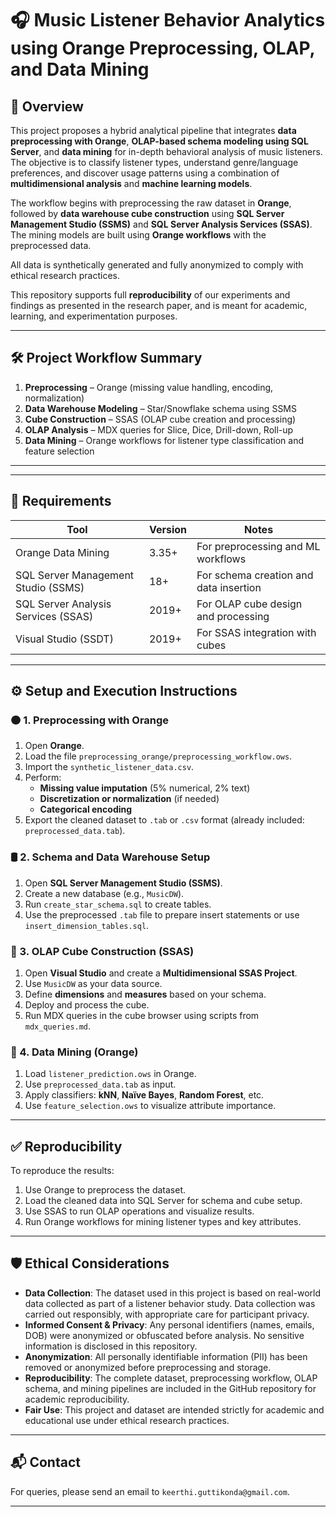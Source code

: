 # 🎧 Music Listener Behavior Analytics using Orange Preprocessing, OLAP, and Data Mining

## 📘 Overview

This project proposes a hybrid analytical pipeline that integrates **data preprocessing with Orange**, **OLAP-based schema modeling using SQL Server**, and **data mining** for in-depth behavioral analysis of music listeners. The objective is to classify listener types, understand genre/language preferences, and discover usage patterns using a combination of **multidimensional analysis** and **machine learning models**.

The workflow begins with preprocessing the raw dataset in **Orange**, followed by **data warehouse cube construction** using **SQL Server Management Studio (SSMS)** and **SQL Server Analysis Services (SSAS)**. The mining models are built using **Orange workflows** with the preprocessed data.

All data is synthetically generated and fully anonymized to comply with ethical research practices.

This repository supports full **reproducibility** of our experiments and findings as presented in the research paper, and is meant for academic, learning, and experimentation purposes.

---

## 🛠 Project Workflow Summary

1. **Preprocessing** – Orange (missing value handling, encoding, normalization)
2. **Data Warehouse Modeling** – Star/Snowflake schema using SSMS
3. **Cube Construction** – SSAS (OLAP cube creation and processing)
4. **OLAP Analysis** – MDX queries for Slice, Dice, Drill-down, Roll-up
5. **Data Mining** – Orange workflows for listener type classification and feature selection

---


---

## 💾 Requirements

| Tool                  | Version | Notes                                 |
|-----------------------|---------|----------------------------------------|
| Orange Data Mining    | 3.35+   | For preprocessing and ML workflows     |
| SQL Server Management Studio (SSMS) | 18+     | For schema creation and data insertion |
| SQL Server Analysis Services (SSAS) | 2019+   | For OLAP cube design and processing     |
| Visual Studio (SSDT)  | 2019+   | For SSAS integration with cubes        |

---

## ⚙️ Setup and Execution Instructions

### 🟠 1. Preprocessing with Orange

1. Open **Orange**.
2. Load the file `preprocessing_orange/preprocessing_workflow.ows`.
3. Import the `synthetic_listener_data.csv`.
4. Perform:
   - **Missing value imputation** (5% numerical, 2% text)
   - **Discretization or normalization** (if needed)
   - **Categorical encoding**
5. Export the cleaned dataset to `.tab` or `.csv` format (already included: `preprocessed_data.tab`).

### 🛢 2. Schema and Data Warehouse Setup

1. Open **SQL Server Management Studio (SSMS)**.
2. Create a new database (e.g., `MusicDW`).
3. Run `create_star_schema.sql` to create tables.
4. Use the preprocessed `.tab` file to prepare insert statements or use `insert_dimension_tables.sql`.

### 🧊 3. OLAP Cube Construction (SSAS)

1. Open **Visual Studio** and create a **Multidimensional SSAS Project**.
2. Use `MusicDW` as your data source.
3. Define **dimensions** and **measures** based on your schema.
4. Deploy and process the cube.
5. Run MDX queries in the cube browser using scripts from `mdx_queries.md`.

### 🤖 4. Data Mining (Orange)

1. Load `listener_prediction.ows` in Orange.
2. Use `preprocessed_data.tab` as input.
3. Apply classifiers: **kNN**, **Naïve Bayes**, **Random Forest**, etc.
4. Use `feature_selection.ows` to visualize attribute importance.

---

## ✅ Reproducibility

To reproduce the results:
1. Use Orange to preprocess the dataset.
2. Load the cleaned data into SQL Server for schema and cube setup.
3. Use SSAS to run OLAP operations and visualize results.
4. Run Orange workflows for mining listener types and key attributes.

---

## 🛡️ Ethical Considerations

- **Data Collection**: The dataset used in this project is based on real-world data collected as part of a listener behavior study. Data collection was carried out responsibly, with appropriate care for participant privacy.
- **Informed Consent & Privacy**: Any personal identifiers (names, emails, DOB) were anonymized or obfuscated before analysis. No sensitive information is disclosed in this repository.
- **Anonymization**: All personally identifiable information (PII) has been removed or anonymized before preprocessing and storage.
- **Reproducibility**: The complete dataset, preprocessing workflow, OLAP schema, and mining pipelines are included in the GitHub repository for academic reproducibility.
- **Fair Use**: This project and dataset are intended strictly for academic and educational use under ethical research practices.

---

## 📬 Contact

For queries, please send an email to `keerthi.guttikonda@gmail.com`.

---






